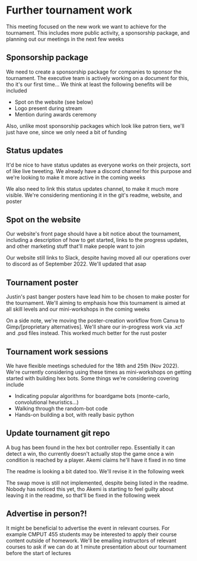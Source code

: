 # Further tournament work
This meeting focused on the new work we want to achieve for the tournament. This
includes more public activity, a sponsorship package, and planning out our
meetings in the next few weeks

## Sponsorship package
We need to create a sponsorship package for companies to sponsor the tournament.
The executive team is actively working on a document for this, tho it's our
first time... We think at least the following benefits will be included

 - Spot on the website (see below)
 - Logo present during stream
 - Mention during awards ceremony

Also, unlike most sponsorship packages which look like patron tiers, we'll
just have one, since we only need a bit of funding

## Status updates
It'd be nice to have status updates as everyone works on their projects, sort of
like live tweeting. We already have a discord channel for this purpose and we're
looking to make it more active in the coming weeks

We also need to link this status updates channel, to make it much more visible.
We're considering mentioning it in the git's readme, website, and poster

## Spot on the website
Our website's front page should have a bit notice about the tournament,
including a description of how to get started, links to the progress updates,
and other marketing stuff that'll make people want to join

Our website still links to Slack, despite having moved all our operations over
to discord as of September 2022. We'll updated that asap

## Tournament poster
Justin's past banger posters have lead him to be chosen to make poster for the
tournament. We'll aiming to emphasis how this tournament is aimed at all skill
levels and our mini-workshops in the coming weeks

On a side note, we're moving the poster-creation workflow from Canva to
Gimp/[proprietary alternatives]. We'll share our in-progress work via .xcf and
.psd files instead. This worked much better for the rust poster

## Tournament work sessions
We have flexible meetings scheduled for the 18th and 25th (Nov 2022). We're
currently considering using these times as mini-workshops on getting started
with building hex bots. Some things we're considering covering include

 - Indicating popular algorithms for boardgame bots (monte-carlo, convolutional heuristics...)
 - Walking through the random-bot code
 - Hands-on building a bot, with really basic python

## Update tournament git repo
A bug has been found in the hex bot controller repo. Essentially it can detect a
win, tho currently doesn't actually stop the game once a win condition is
reached by a player. Akemi claims he'll have it fixed in no time

The readme is looking a bit dated too. We'll revise it in the following week

The swap move is still not implemented, despite being listed in the readme.
Nobody has noticed this yet, tho Akemi is starting to feel guilty about leaving
it in the readme, so that'll be fixed in the following week

## Advertise in person?!
It might be beneficial to advertise the event in relevant courses. For example
CMPUT 455 students may be interested to apply their course content outside of
homework. We'll be emailing instructors of relevant courses to ask if we can do
at 1 minute presentation about our tournament before the start of lectures
